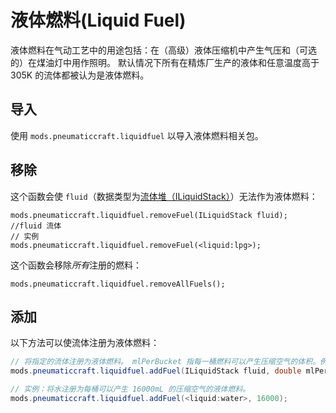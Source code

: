 # 液体燃料(Liquid Fuel)

液体燃料在气动工艺中的用途包括：在（高级）液体压缩机中产生气压和（可选的）在煤油灯中用作照明。
默认情况下所有在精炼厂生产的液体和任意温度高于 305K 的流体都被认为是液体燃料。

## 导入

使用 `mods.pneumaticcraft.liquidfuel` 以导入液体燃料相关包。

## 移除

这个函数会使 `fluid`（数据类型为[流体堆（ILiquidStack）](/Vanilla/Variable_Types/ILiquidStack)）无法作为液体燃料：

```
mods.pneumaticcraft.liquidfuel.removeFuel(ILiquidStack fluid);
//fluid 流体
// 实例
mods.pneumaticcraft.liquidfuel.removeFuel(<liquid:lpg>);
```

这个函数会移除*所有*注册的燃料：

```
mods.pneumaticcraft.liquidfuel.removeAllFuels();
```

## 添加

以下方法可以使流体注册为液体燃料：

```java
// 将指定的流体注册为液体燃料。 mlPerBucket 指每一桶燃料可以产生压缩空气的体积。例如在空气压缩机中，一个煤可以产生 16000mL 的压缩空气。
mods.pneumaticcraft.liquidfuel.addFuel(ILiquidStack fluid, double mlPerBucket);

// 实例：将水注册为每桶可以产生 16000mL 的压缩空气的液体燃料。
mods.pneumaticcraft.liquidfuel.addFuel(<liquid:water>, 16000);
```
